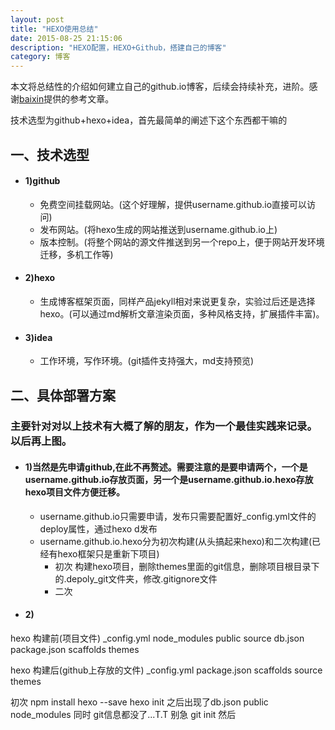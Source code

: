```yaml
---
layout: post
title: "HEXO使用总结"
date: 2015-08-25 21:15:06 
description: "HEXO配置，HEXO+Github，搭建自己的博客"
category: 博客
---
```


本文将总结性的介绍如何建立自己的github.io博客，后续会持续补充，进阶。感谢[baixin](https://baixin.io)提供的参考文章。


<!--more-->

技术选型为github+hexo+idea，首先最简单的阐述下这个东西都干嘛的
## 一、技术选型

* #### 1)github
    *   免费空间挂载网站。(这个好理解，提供username.github.io直接可以访问)
    *   发布网站。(将hexo生成的网站推送到username.github.io上)
    *   版本控制。(将整个网站的源文件推送到另一个repo上，便于网站开发环境迁移，多机工作等)

* #### 2)hexo
    *   生成博客框架页面，同样产品jekyll相对来说更复杂，实验过后还是选择hexo。(可以通过md解析文章渲染页面，多种风格支持，扩展插件丰富)。
      
* #### 3)idea
    *   工作环境，写作环境。(git插件支持强大，md支持预览)
 
## 二、具体部署方案
### 主要针对对以上技术有大概了解的朋友，作为一个最佳实践来记录。以后再上图。
    
* #### 1)当然是先申请github,在此不再赘述。需要注意的是要申请两个，一个是username.github.io存放页面，另一个是username.github.io.hexo存放hexo项目文件方便迁移。
    *   username.github.io只需要申请，发布只需要配置好_config.yml文件的deploy属性，通过hexo d发布
    *   username.github.io.hexo分为初次构建(从头搞起来hexo)和二次构建(已经有hexo框架只是重新下项目)
        *   初次  构建hexo项目，删除themes里面的git信息，删除项目根目录下的.depoly_git文件夹，修改.gitignore文件
        *   二次
        
* #### 2)


hexo 构建前(项目文件)
_config.yml  node_modules  public     source
db.json      package.json  scaffolds  themes

hexo 构建后(github上存放的文件)
_config.yml  package.json  scaffolds  source  themes

初次
npm install hexo --save
hexo init 之后出现了db.json public node_modules 同时 git信息都没了...T.T
别急 git init
然后
